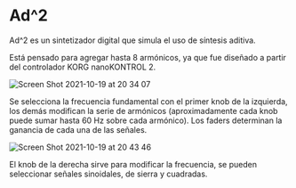 # Ad^2

Ad^2 es un sintetizador digital que simula el uso de síntesis aditiva.

Está pensado para agregar hasta 8 armónicos, ya que fue diseñado
a partir del controlador KORG nanoKONTROL 2.

![Screen Shot 2021-10-19 at 20 34 07](https://user-images.githubusercontent.com/10868602/138015713-8e593e62-8257-4250-a314-38f95571c7af.png)

Se selecciona la frecuencia fundamental con el primer knob de la izquierda, los demás modifican la serie de armónicos (aproximadamente cada knob puede sumar hasta 60 Hz sobre cada armónico). Los faders determinan la ganancia de cada una de las señales.

![Screen Shot 2021-10-19 at 20 43 46](https://user-images.githubusercontent.com/10868602/138014107-131ccced-d0c3-4dbf-a5fd-dfff3de1a1de.png)

El knob de la derecha sirve para modificar la frecuencia, se pueden seleccionar señales sinoidales, de sierra y cuadradas.

